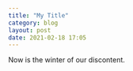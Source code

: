 ```yaml
---
title: "My Title"
category: blog
layout: post
date: 2021-02-18 17:05
---
```

Now is the winter of our discontent.

